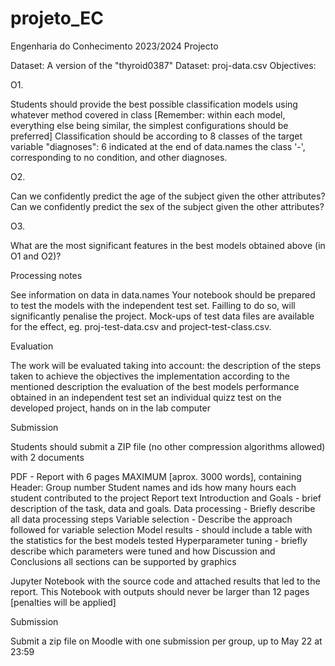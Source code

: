 # projeto_EC

Engenharia do Conhecimento 2023/2024
Projecto

Dataset: A version of the "thyroid0387" Dataset: proj-data.csv
Objectives:

O1.

Students should provide the best possible classification models using whatever method covered in class [Remember: within each model, everything else being similar, the simplest configurations should be preferred]
Classification should be according to 8 classes of the target variable "diagnoses": 6 indicated at the end of data.names the class '-', corresponding to no condition, and other diagnoses.

O2.

Can we confidently predict the age of the subject given the other attributes?
Can we confidently predict the sex of the subject given the other attributes?

O3.

What are the most significant features in the best models obtained above (in O1 and O2)?

Processing notes

See information on data in data.names
Your notebook should be prepared to test the models with the independent test set.  Failling to do so, will significantly penalise the project.  Mock-ups of test data files are available for the effect, eg. proj-test-data.csv and project-test-class.csv.

Evaluation
    
The work will be evaluated taking into account:
the description of the steps taken to achieve the objectives
the implementation according to the mentioned description
the evaluation of the best models performance obtained in an independent test set
an individual quizz test on the developed project, hands on in the lab computer


Submission

Students should submit a ZIP file (no other compression algorithms allowed) with 2 documents

PDF - Report with 6 pages MAXIMUM [aprox. 3000 words], containing
    Header:
        Group number
        Student names and ids
        how many hours each student contributed to the project
    Report text
        Introduction and Goals - brief description of the task, data and goals.
        Data processing - Briefly describe all data processing steps
        Variable selection - Describe the approach followed for variable selection
        Model results - should include a table with the statistics for the best models tested
        Hyperparameter tuning - briefly describe which parameters were tuned and how
        Discussion and Conclusions
    all sections can be supported by graphics
    
Jupyter Notebook with the source code and attached results that led to the report. This Notebook with outputs should never be larger than 12 pages [penalties will be applied]


Submission

Submit a zip file on Moodle with one submission per group, up to May 22 at 23:59

